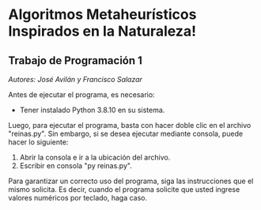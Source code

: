# Algoritmos Metaheurísticos Inspirados en la Naturaleza!

## Trabajo de Programación 1

*Autores: José Avilán y Francisco Salazar*

Antes de ejecutar el programa, es necesario:
- Tener instalado Python 3.8.10 en su sistema.

Luego, para ejecutar el programa, basta con hacer doble clic en el archivo "reinas.py".
Sin embargo, si se desea ejecutar mediante consola, puede hacer lo siguiente:
1. Abrir la consola e ir a la ubicación del archivo.
2. Escribir en consola "py reinas.py".

Para garantizar un correcto uso del programa, siga las instrucciones que el mismo solicita.
Es decir, cuando el programa solicite que usted ingrese valores numéricos por teclado, haga caso.

